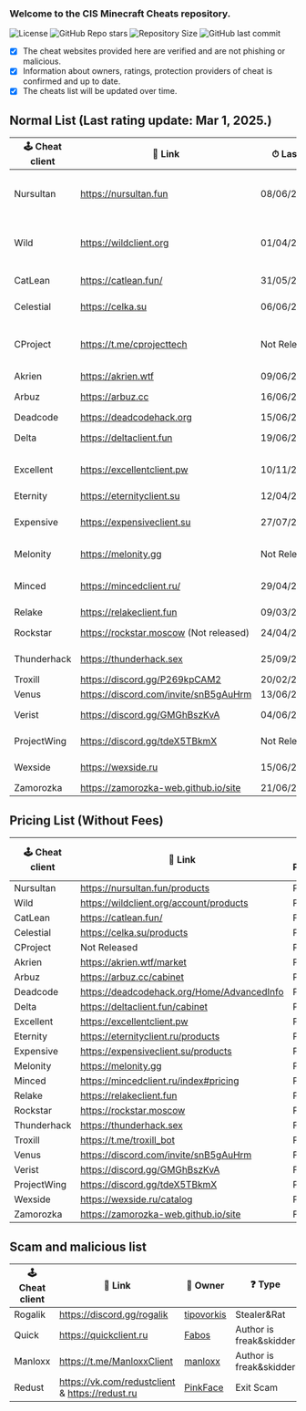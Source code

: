 ### Welcome to the CIS Minecraft Cheats repository.
![License](https://img.shields.io/github/license/cframe1337/CISMinecraftCheats) ![GitHub Repo stars](https://img.shields.io/github/stars/cframe1337/CISMinecraftCheats)
![Repository Size](https://img.shields.io/github/repo-size/cframe1337/CISMinecraftCheats) ![GitHub last commit](https://img.shields.io/github/last-commit/cframe1337/CISMinecraftCheats)


- [x] The cheat websites provided here are verified and are not phishing or malicious.
- [x] Information about owners, ratings, protection providers of cheat is confirmed and up to date.
- [x] The cheats list will be updated over time.

## Normal List (Last rating update: Mar 1, 2025.)
| 🕹 Cheat client | 🔗 Link                                | ⏱ Last Update     | 📑 Versions                          | 🌟 Rating (of 100) | 👑 Owner                                                       | 🛡 Protection               | 💰 Paid            | 💸 Free ver.         |
| --------------- | -------------------------------------- | ----------------- | ------------------------------------ | ------------------ | -------------------------------------------------------------- | --------------------------- | ------------------ | -------------------- |
| Nursultan       | https://nursultan.fun                  | 08/06/2025        | 1.12.2, 1.16.5, 1.21.4(Not released) | 61.82              | [CrashSystem](https://discord.com/users/1225495473234641009)   | Argentoz                    | Paid               | No                   |
| Wild            | https://wildclient.org                 | 01/04/2025        | 1.20(Not Released), 1.16.5, 1.19.2   | 55.45              | [AlekseiEzhov](https://discord.com/users/995028996687409322)   | Bodyaha                     | Paid               | No                   |
| CatLean         | https://catlean.fun/                   | 31/05/2025        | 1.21.4(Open Beta)                    | -                  | [Pan4ur](https://discord.com/users/532547459692625941)         | Custom                      | Yes                | Yes(OBT as Freemium) |
| Celestial       | https://celka.su                       | 06/06/2025        | 1.12.2, 1.16.5                       | 61.09              | [Smertnix](https://discord.com/users/880503910622691349)       | Argentoz                    | Paid               | No                   |
| CProject        | https://t.me/cprojecttech              | Not Released      | 1.9-1.21(Not released)(Inject)       | Not Released       | [Myszkin](https://t.me/mousej123)                              | Custom                      | Paid(Not released) | No                   |
| Akrien          | https://akrien.wtf                     | 09/06/2024        | 1.16.5                               | 71.82              | [Fals3R](https://t.me/Fals3R)                                  | Fals3R, Argentoz            | Paid               | No                   |
| Arbuz           | https://arbuz.cc                       | 16/06/2025        | 1.16.5                               | 56.36              | [wxshuzx](https://discord.com/users/1047739286964932608)       | SerjTarasov, Bodyaha        | Paid               | No                   |
| Deadcode        | https://deadcodehack.org               | 15/06/2024        | 1.16.5                               | 31.82              | [gish_reloadead](https://discord.com/users/790439129703907378) | GishReloadead               | Free               | Yes(Freemium)        |
| Delta           | https://deltaclient.fun                | 19/06/2025        | 1.16.5                               | 65.45              | [dezz](https://t.me/dezztoper)                                 | SerjTarasov, Bodyaha        | Paid               | No                   |
| Excellent       | https://excellentclient.pw             | 10/11/2024        | 1.8.9(Not released), 1.16.5          | 44.55              | [sheluvparis](https://discord.com/users/1064671203782037555)   | kotopushka1337              | Paid               | No                   |
| Eternity        | https://eternityclient.su              | 12/04/2025        | 1.21.1                               | 52.27              | [dream1xd](https://discord.com/users/1071453360521232467)      | dream1xd                    | Paid               | No                   |
| Expensive       | https://expensiveclient.su             | 27/07/2024        | 1.16.5, 1.21.1(Not Released)         | 48.18              | [dedinsiduss](https://discord.com/users/1163387041455812668)   | Argentoz                    | Paid               | No                   |
| Melonity        | https://melonity.gg                    | Not Released      | 1.16.5                               | Not Released       | [Stanislav Minaev](https://vk.com/minaev_hack)                 | Custom                      | Paid(Not released) | No                   |
| Minced          | https://mincedclient.ru/               | 29/04/2025        | 1.12.2, 1.16.5, 1.20.1               | 60.91              | [Tuskiewicz](https://discord.com/users/719410334892294285)     | kotopushka1337              | Paid               | No                   |
| Relake          | https://relakeclient.fun               | 09/03/2025        | 1.16.5                               | 43.64              | [kotopushka1337](https://t.me/imkotopushka)                    | kotopushka1337              | Paid               | No                   |
| Rockstar        | https://rockstar.moscow (Not releаsed) | 24/04/2025(Alpha) | 1.16.5                               | Not Released       | [ConeTin](https://discord.com/users/627722840992514061)        | Custom                      | Paid(Not released) | Yes                  |
| Thunderhack     | https://thunderhack.sex                | 25/09/2024        | 1.21                                 | 76.36              | [Pan4ur](https://discord.com/users/532547459692625941)         | NonProtected (Open Source)  | Free               | Yes                  |
| Troxill         | https://discord.gg/P269kpCAM2          | 20/02/2025        | 1.16.5(Inject)                       | 51.82              | [ZDCoder](https://discord.com/users/702890438436192290)        | Custom                      | Yes                | No                   |
| Venus           | https://discord.com/invite/snB5gAuHrm  | 13/06/2025        | 1.16.5                               | 50.0               | [KatanaKio](https://t.me/Katana_kio)                           | Custom                      | No                 | Yes                  |
| Verist          | https://discord.gg/GMGhBszKvA          | 04/06/2025        | 1.16.5                               | -                  | [Kasper](https://discord.com/users/665501855060721704)         | NonProtected(Closed Source) | Free               | Yes                  |
| ProjectWing     | https://discord.gg/tdeX5TBkmX          | Not Released      | 1.20.x(Not Released)                 | Not Released       | [ecstasy](https://discord.com/users/1043642188522848296)       | Custom                      | Paid(Not released) | No                   |
| Wexside         | https://wexside.ru                     | 15/06/2025        | 1.16.5                               | 69.09              | Wendovsky                                                      | Wendovsky, Markushv         | Paid               | No                   |
| Zamorozka       | https://zamorozka-web.github.io/site   | 21/06/2023        | 1.16.5                               | 70.91              | [Shalopay](https://t.me/sun_r0se)                              | Custom                      | Free               | Yes                  |

## Pricing List (Without Fees)
| 🕹 Cheat client | 🔗 Link                                    | 💰 Paid | 💰 30 Days | 💰 365 Days | 💰 Lifetime | 💰 Premium | 💰 Paid Testing | 💰 HWID Reset |
| --------------- | ------------------------------------------ | ------- | ---------- | ----------- | ----------- | ---------- | --------------- | ------------- |
| Nursultan       | https://nursultan.fun/products             | Paid    | 349₽       | 549₽        | 649₽        | 299₽       | 1049₽           | 299₽          |
| Wild            | https://wildclient.org/account/products    | Paid    | 299₽       | 449₽        | 499₽        | -          | 800₽            | 169₽          |
| CatLean         | https://catlean.fun/                       | Free    | -          | -           | -           | -          | -               | -             |
| Celestial       | https://celka.su/products                  | Paid    | 310₽       | 499₽        | 599₽        | -          | -               | 305₽          |
| CProject        | Not Released                               | Paid    | -          | -           | -           | -          | -               | -             |
| Akrien          | https://akrien.wtf/market                  | Paid    | 299₽       | -           | 749₽        | -          | -               | 299₽          |
| Arbuz           | https://arbuz.cc/cabinet                   | Paid    | 299₽       | 499₽        | 599₽        | -          | -               | 152₽          |
| Deadcode        | https://deadcodehack.org/Home/AdvancedInfo | Paid    | 305₽       | -           | 599₽        | -          | -               | -             |
| Delta           | https://deltaclient.fun/cabinet            | Paid    | 349₽       | -           | 549₽        | 250₽       | -               | 250₽          |
| Excellent       | https://excellentclient.pw                 | Paid    | -          | -           | -           | -          | -               | -             |
| Eternity        | https://eternityclient.ru/products         | Paid    | -          | -           | 450₽        | -          | -               | -             |
| Expensive       | https://expensiveclient.su/products        | Paid    | 310₽       | 499₽        | 599₽        | -          | -               | 305₽          |
| Melonity        | https://melonity.gg                        | Paid    | -          | -           | -           | -          | -               | -             |
| Minced          | https://mincedclient.ru/index#pricing      | Paid    | 300₽       | 600₽        | -           | -          | -               | 150₽          |
| Relake          | https://relakeclient.fun                   | Paid    | -          | -           | -           | -          | -               | -             |
| Rockstar        | https://rockstar.moscow                    | Paid    | -          | -           | 349₽        | -          | 999₽            | -             |
| Thunderhack     | https://thunderhack.sex                    | Free    | -          | -           | -           | -          | -               | -             |
| Troxill         | https://t.me/troxill_bot                   | Paid    | -          | -           | -           | -          | -               | -             |
| Venus           | https://discord.com/invite/snB5gAuHrm      | Free    | -          | -           | -           | -          | -               | -             |
| Verist          | https://discord.gg/GMGhBszKvA              | Free    | -          | -           | -           | -          | -               | -             |
| ProjectWing     | https://discord.gg/tdeX5TBkmX              | Paid    | -          | -           | -           | -          | 1000₽           | -             |
| Wexside         | https://wexside.ru/catalog                 | Paid    | 349₽       | -           | 549₽        | -          | 849₽            | 249₽          |
| Zamorozka       | https://zamorozka-web.github.io/site       | Free    | -          | -           | -           | -          | -               | -             |

## Scam and malicious list
| 🕹 Cheat client | 🔗 Link | 👑 Owner | ❓ Type | 💰 Paid | 💸 Free ver. |
| --- | --- | --- | --- | --- | --- |
| Rogalik | https://discord.gg/rogalik | [tipovorkis](https://discord.com/users/626283087684304897) | Stealer&Rat | Yes | Yes |
| Quick | https://quickclient.ru | [Fabos](https://discord.com/users/974660866203062322) | Author is freak&skidder | Yes | No |
| Manloxx | https://t.me/ManloxxClient | [manloxx](https://t.me/manloxx1337) | Author is freak&skidder | Yes | No |
| Redust | https://vk.com/redustclient & https://redust.ru | [PinkFace](tg://user?id=1263978335) | Exit Scam | Yes | No |
